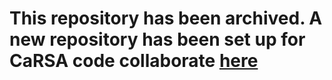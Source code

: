 # This repository has been archived. A new repository has been set up for CaRSA code collaborate [here](https://github.com/ClimResAus/prelim) 
